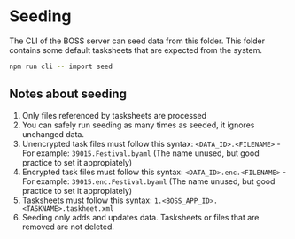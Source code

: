 # Seeding

The CLI of the BOSS server can seed data from this folder. This folder contains some default tasksheets that are expected from the system.

```sh
npm run cli -- import seed
```

## Notes about seeding

1. Only files referenced by tasksheets are processed
2. You can safely run seeding as many times as seeded, it ignores unchanged data.
3. Unencrypted task files must follow this syntax: `<DATA_ID>.<FILENAME>` - For example: `39015.Festival.byaml` (The name unused, but good practice to set it appropiately)
4. Encrypted task files must follow this syntax: `<DATA_ID>.enc.<FILENAME>` - For example: `39015.enc.Festival.byaml` (The name unused, but good practice to set it appropiately)
5. Tasksheets must follow this syntax: `1.<BOSS_APP_ID>.<TASKNAME>.taskheet.xml`
6. Seeding only adds and updates data. Tasksheets or files that are removed are not deleted.
